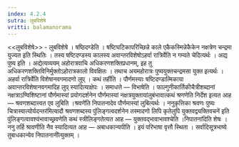 ```yaml
---
index: 4.2.4
sutra: लुबविशेषे
vritti: balamanorama
---
```


<<लुबविशेषे>> - लुबविशेषे । षष्ठिदण्डेति । षष्टिघटिकापरिच्छिन्ने काले एकैकस्मिन्नेकैकेन नक्षत्रेण चन्द्रमा युज्यत इति स्थितिः । तस्य षष्टिदण्डस्य कालस्य अवान्तरविशेषोऽहर्वा रात्रिर्वेति न गम्यते चेदित्यर्थः । अद्य पुष्य इति । अद्येत्यव्ययम् अहोरात्रवाचि अधिकरणशक्तिप्रधानम्, इह तु अधिकरणशक्तिविनिर्मुक्तोऽहोरात्रकालो विवक्षितः । तथाच अयमहोरात्रः पुष्ययुक्तचन्द्रमसा युक्त इत्यर्थः । अहर्वा रात्रिर्वेति विशेषानवगमादणो लुप् । कथं तर्हीति । पौर्णमस्याः षष्टिदण्डात्मिकाया अवान्तरविशेषानवगमादिह लुप् स्यादित्याक्षेपः । समाधत्ते — विभाषेति । फाल्गुनीकार्तिकीचैत्रीशब्दानां नक्षत्राऽण्विशिष्टानां पौर्णमास्यां प्रयोगदर्शनेन पौर्णमास्यां नक्षत्रयुक्तायांलुबंभावात्कथं श्रणणेति निर्देश इत्यत आह — श्रवणशब्दात्त्वत एव लुबिति ।श्रवणे॑ति निपातनादेव पौर्णमास्यां लुबित्यर्थः । ननुकृत्तिका श्रवणः पुष्यः चित्रास्वात्योर्यदन्तर॑मित्यादौ श्रवणशब्दस्य पुंलिङ्गत्वदर्शनेन तस्मादणो लिपि कृतेलुपि युक्तवद्व्यक्तिवचने॑ इति पुंलिङ्गत्वावश्यंभावाच्छ्रवणेति कथं स्त्रीलिङ्गतेत्यत आह — युक्तवद्भावाभावश्चेति ।निपातना॑दिति शेषः । ननु तर्हि श्रावणीति नैव स्यादित्यत आह — अबाधकान्यपीति । इयं परिभाषा वृत्तौ स्थिता । सर्वादिसूत्रभाष्ये तुबाधकान्येव निपातनानी॑त्युक्तम् ।